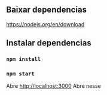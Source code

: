 ## Baixar dependencias

https://nodejs.org/en/download


## Instalar dependencias

### `npm install`

### `npm start`

Abre [http://localhost:3000](http://localhost:3000) Abre nesse 

